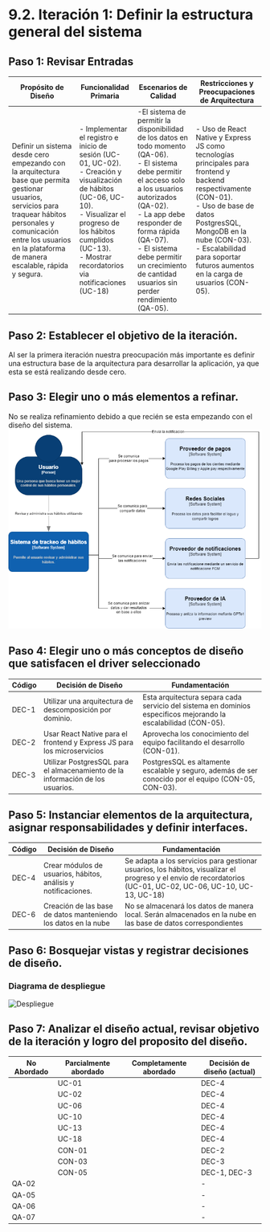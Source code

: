# 9.2. Iteración 1: Definir la estructura general del sistema

## Paso 1: Revisar Entradas
| **Propósito de Diseño**     | **Funcionalidad Primaria**     | **Escenarios de Calidad**       | **Restricciones y Preocupaciones de Arquitectura**      |
|-----------------------------|--------------------------------|--------------------------------|--------------------------------------------------------|
| Definir un sistema desde cero empezando con la arquitectura base que permita gestionar usuarios, servicios para traquear hábitos personales y comunicación entre los usuarios en la plataforma de manera escalable, rápida y segura. | - Implementar el registro e inicio de sesión (UC-01, UC-02).<br> - Creación y visualización de hábitos (UC-06, UC-10).<br> - Visualizar el progreso de los hábitos cumplidos (UC-13).<br> - Mostrar recordatorios via notificaciones (UC-18) | -El sistema de permitir la disponibilidad de los datos en todo momento (QA-06). <br> - El sistema debe permitir el acceso solo a los usuarios autorizados (QA-02).<br> - La app debe responder de forma rápida (QA-07).<br> - El sistema debe permitir un crecimiento de cantidad usuarios sin perder rendimiento (QA-05). | - Uso de React Native y Express JS como tecnologías principales para frontend y backend respectivamente (CON-01).<br> - Uso de base de datos PostgresSQL, MongoDB en la nube (CON-03).<br> - Escalabilidad para soportar futuros aumentos en la carga de usuarios (CON-05). |

## Paso 2: Establecer el objetivo de la iteración.
Al ser la primera iteración nuestra preocupación más importante es definir una estructura base de la arquitectura para desarrollar la aplicación, ya que esta se está realizando desde cero.

## Paso 3: Elegir uno o más elementos a refinar.
No se realiza refinamiento debido a que recién se esta empezando con el diseño del sistema.
![Diagrama de contexto](../../5/5.1/C4-Context.png)

## Paso 4: Elegir uno o más conceptos de diseño que satisfacen el driver seleccionado
| **Código** | **Decisión de Diseño**                                      | **Fundamentación**                                                                                      |
|------------|-------------------------------------------------------------|--------------------------------------------------------------------------------------------------------|
| DEC-1      | Utilizar una arquitectura de descomposición por dominio. | Esta arquitectura separa cada servicio del sistema en dominios especificos mejorando la escalabilidad (CON-05). |
| DEC-2      | Usar React Native para el frontend y Express JS para los microservicios | Aprovecha los conocimiento del equipo facilitando el desarrollo (CON-01). |
| DEC-3      | Utilizar PostgresSQL para el almacenamiento de la información de los usuarios. | PostgresSQL es altamente escalable y seguro, además de ser conocido por el equipo (CON-05, CON-03). |

## Paso 5: Instanciar elementos de la arquitectura, asignar responsabilidades y definir interfaces.
| **Código** | **Decisión de Diseño**                                      | **Fundamentación**                                                                                      |
|------------|-------------------------------------------------------------|--------------------------------------------------------------------------------------------------------|
| DEC-4      | Crear módulos de usuarios, hábitos, análisis y notificaciones. | Se adapta a los servicios para gestionar usuarios, los hábitos, visualizar el progreso y el envio de recordatorios (UC-01, UC-02, UC-06, UC-10, UC-13, UC-18) |
| DEC-6      | Creación de las base de datos manteniendo los datos en la nube | No se almacenará los datos de manera local. Serán almacenados en la nube en las base de datos correspondientes |

## Paso 6: Bosquejar vistas y registrar decisiones de diseño.

### Diagrama de despliegue
![Despliegue](https://github.com/user-attachments/assets/30b56be3-396f-43f6-aa46-2622bcfefb3d)

## Paso 7: Analizar el diseño actual, revisar objetivo de la iteración y logro del proposito del diseño.
| **No Abordado** | **Parcialmente abordado** | **Completamente abordado** | **Decisión de diseño (actual)** |
|-----------------|---------------------------|----------------------------|---------------------------------|
|                 | UC-01                     |                            | DEC-4                           |
|                 | UC-02                     |                            | DEC-4                           |
|                 | UC-06                     |                            | DEC-4                           |
|                 | UC-10                     |                            | DEC-4                           |
|                 | UC-13                     |                            | DEC-4                           |
|                 | UC-18                     |                            | DEC-4                           |
|                 | CON-01                    |                            | DEC-2                           |
|                 | CON-03                    |                            | DEC-3                           |
|                 | CON-05                    |                            | DEC-1, DEC-3                    |
| QA-02           |                           |                            | -                               |
| QA-05           |                           |                            | -                               |
| QA-06           |                           |                            | -                               |
| QA-07           |                           |                            | -                               |
